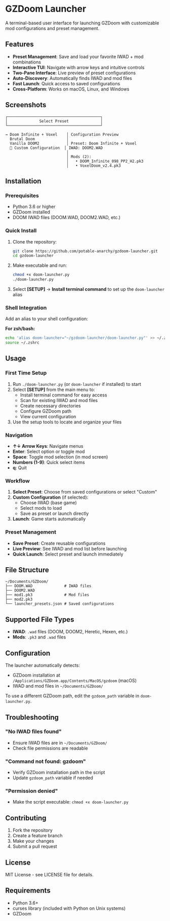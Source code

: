 # GZDoom Launcher

A terminal-based user interface for launching GZDoom with customizable mod configurations and preset management.

## Features

- **Preset Management**: Save and load your favorite IWAD + mod combinations
- **Interactive TUI**: Navigate with arrow keys and intuitive controls
- **Two-Pane Interface**: Live preview of preset configurations
- **Auto-Discovery**: Automatically finds IWAD and mod files
- **Fast Launch**: Quick access to saved configurations
- **Cross-Platform**: Works on macOS, Linux, and Windows

## Screenshots

```
┌─────────────────────────────────────────┐
│              Select Preset              │
└─────────────────────────────────────────┘

→ Doom Infinite + Voxel    │ Configuration Preview
  Brutal Doom              │
  Vanilla DOOM2            │ Preset: Doom Infinite + Voxel
  🔧 Custom Configuration  │ IWAD: DOOM2.WAD
                           │
                           │ Mods (2):
                           │   • DOOM_Infinite_098_PP2_H2.pk3
                           │   • VoxelDoom_v2.4.pk3
```

## Installation

### Prerequisites

- Python 3.6 or higher
- GZDoom installed
- DOOM IWAD files (DOOM.WAD, DOOM2.WAD, etc.)

### Quick Install

1. Clone the repository:
   ```bash
   git clone https://github.com/potable-anarchy/gzdoom-launcher.git
   cd gzdoom-launcher
   ```

2. Make executable and run:
   ```bash
   chmod +x doom-launcher.py
   ./doom-launcher.py
   ```

3. Select **[SETUP]** → **Install terminal command** to set up the `doom-launcher` alias

### Shell Integration

Add an alias to your shell configuration:

**For zsh/bash:**
```bash
echo 'alias doom-launcher="~/gzdoom-launcher/doom-launcher.py"' >> ~/.zshrc
source ~/.zshrc
```

## Usage

### First Time Setup

1. Run `./doom-launcher.py` (or `doom-launcher` if installed) to start
2. Select **[SETUP]** from the main menu to:
   - Install terminal command for easy access
   - Scan for existing IWAD and mod files
   - Create necessary directories
   - Configure GZDoom path
   - View current configuration
3. Use the setup tools to locate and organize your files

### Navigation

- **↑↓ Arrow Keys**: Navigate menus
- **Enter**: Select option or toggle mod
- **Space**: Toggle mod selection (in mod screen)
- **Numbers (1-9)**: Quick select items
- **q**: Quit

### Workflow

1. **Select Preset**: Choose from saved configurations or select "Custom"
2. **Custom Configuration** (if selected):
   - Choose IWAD (base game)
   - Select mods to load
   - Save as preset or launch directly
3. **Launch**: Game starts automatically

### Preset Management

- **Save Preset**: Create reusable configurations
- **Live Preview**: See IWAD and mod list before launching
- **Quick Launch**: Select preset and launch immediately

## File Structure

```
~/Documents/GZDoom/
├── DOOM.WAD              # IWAD files
├── DOOM2.WAD
├── mod1.pk3              # Mod files
├── mod2.pk3
└── launcher_presets.json # Saved configurations
```

## Supported File Types

- **IWAD**: `.wad` files (DOOM, DOOM2, Heretic, Hexen, etc.)
- **Mods**: `.pk3` and `.wad` files

## Configuration

The launcher automatically detects:
- GZDoom installation at `/Applications/GZDoom.app/Contents/MacOS/gzdoom` (macOS)
- IWAD and mod files in `~/Documents/GZDoom/`

To use a different GZDoom path, edit the `gzdoom_path` variable in `doom-launcher.py`.

## Troubleshooting

### "No IWAD files found"
- Ensure IWAD files are in `~/Documents/GZDoom/`
- Check file permissions are readable

### "Command not found: gzdoom"
- Verify GZDoom installation path in the script
- Update `gzdoom_path` variable if needed

### "Permission denied"
- Make the script executable: `chmod +x doom-launcher.py`

## Contributing

1. Fork the repository
2. Create a feature branch
3. Make your changes
4. Submit a pull request

## License

MIT License - see LICENSE file for details.

## Requirements

- Python 3.6+
- curses library (included with Python on Unix systems)
- GZDoom